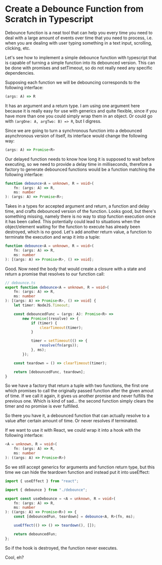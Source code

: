 # Create a Debounce Function from Scratch in Typescript

Debounce function is a neat tool that can help you every time you need to deal with a large amount of events over time that you need to process, i.e. when you are dealing with user typing something in a text input, scrolling, clicking, etc.

Let's see how to implement a simple debounce function with typescript that is capable of turning a simple function into its debounced version. This can be done with promises and setTimeout, so do not really need any specific dependencies.

Supposing each function we will be debouncing corresponds to the following interface:

```ts
(args: A) => R
```

It has an argument and a return type. I am using one argument here because it is really easy for use with generics and quite flexible, since if you have more than one you could simply wrap them in an object. Or could go with `(argOne: A, argTwo: B) => R`, but I digress.

Since we are going to turn a synchronous function into a debounced asynchronous version of itself, its interface would change the following way:

```ts
(args: A) => Promise<R>
```

Our delayed function needs to know how long it is supposed to wait before executing, so we need to provide a delay time in milliseconds, therefore a factory to generate debounced functions would be a function matching the following interface:

```ts
function debounce<A = unknown, R = void>(
    fn: (args: A) => R,
    ms: number
): (args: A) => Promise<R>;
```

Takes in a types for accepted argument and return, a function and delay time, and crafts debounced version of the function. Looks good, but there's something missing, namely there is no way to stop function execution once it has been called. This potentially could lead to situations when the object/element waiting for the function to execute has already been destroyed, which is no good. Let's add another return value, a function to terminate the execution and wrap it into a tuple:

```ts
function debounce<A = unknown, R = void>(
    fn: (args: A) => R,
    ms: number
): [(args: A) => Promise<R>, () => void];
```

Good. Now need the body that would create a closure with a state and return a promise that resolves to our function call:

```ts
// debounce.ts
export function debounce<A = unknown, R = void>(
    fn: (args: A) => R,
    ms: number
): [(args: A) => Promise<R>, () => void] {
    let timer: NodeJS.Timeout;

    const debouncedFunc = (args: A): Promise<R> =>
        new Promise((resolve) => {
            if (timer) {
                clearTimeout(timer);
            }

            timer = setTimeout(() => {
                resolve(fn(args));
            }, ms);
        });

    const teardown = () => clearTimeout(timer);

    return [debouncedFunc, teardown];
}
```

So we have a factory that return a tuple with two functions, the first one which promises to call the originally passed function after the given amout of time. If we call it again, it gives us another promise and never fulfills the previous one. Which is kind of sad... the second function simply clears the timer and no promise is ever fulfilled.

So there you have it, a debounced function that can actually resolve to a value after certain amount of time. Or never resolves if terminated.

If we want to use it with React, we could wrap it into a hook with the following interface:

```ts
<A = unknown, R = void>(
    fn: (args: A) => R,
    ms: number
): ((args: A) => Promise<R>)
```

So we still accept generics for arguments and function return type, but this time we can hide the teardown function and instead put it into useEffect:

```ts
import { useEffect } from "react";

import { debounce } from "./debounce";

export const useDebounce = <A = unknown, R = void>(
    fn: (args: A) => R,
    ms: number
): ((args: A) => Promise<R>) => {
    const [debouncedFun, teardown] = debounce<A, R>(fn, ms);

    useEffect(() => () => teardown(), []);

    return debouncedFun;
};
```

So if the hook is destroyed, the function never executes.

Cool, eh?
